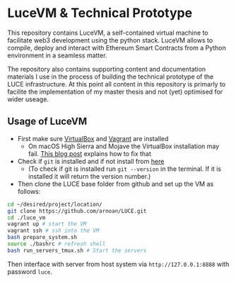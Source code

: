 # LuceVM & Technical Prototype

This repository contains LuceVM, a self-contained virtual machine to facilitate web3 development using the python stack. LuceVM allows to compile, deploy and interact with Ethereum Smart Contracts from a Python environment in a seamless matter.

The repository also contains supporting content and documentation materials I use in the process of building the technical prototype of the LUCE infrastructure. At this point all content in this repository is primarly to facilite the implementation of my master thesis and not (yet) optimised for wider useage.

## Usage of LuceVM

* First make sure [VirtualBox](https://www.virtualbox.org/) and [Vagrant](https://www.vagrantup.com/) are installed
  * On macOS High Sierra and Mojave the VirtualBox installation may fail. [This blog post](https://medium.com/@DMeechan/fixing-the-installation-failed-virtualbox-error-on-mac-high-sierra-7c421362b5b5) explains how to fix that
* Check if `git` is installed and if not install from [here](https://git-scm.com)
  * (To check if git is installed run `git --version` in the terminal. If it is installed it will return the version number.)
* Then clone the LUCE base folder from github and set up the VM as follows:

```bash
cd ~/desired/project/location/
git clone https://github.com/arnoan/LUCE.git
cd ./luce_vm 
vagrant up # start the VM
vagrant ssh # ssh into the VM
bash prepare_system.sh
source ./bashrc # refresh shell
bash run_servers_tmux.sh # Start the servers
```
Then interface with server from host system via `http://127.0.0.1:8888` with password `luce`.

